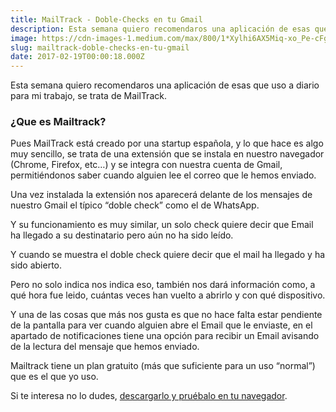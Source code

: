 ```yaml
---
title: MailTrack - Doble-Checks en tu Gmail
description: Esta semana quiero recomendaros una aplicación de esas que uso a diario para mi trabajo, se trata de MailTrack.
image: https://cdn-images-1.medium.com/max/800/1*Xylhi6AX5Miq-xo_Pe-cFg.jpeg
slug: mailtrack-doble-checks-en-tu-gmail
date: 2017-02-19T00:00:18.000Z
---
```



Esta semana quiero recomendaros una aplicación de esas que uso a diario para mi trabajo, se trata de MailTrack.

### ¿Que es Mailtrack?

Pues MailTrack está creado por una startup española, y lo que hace es algo muy sencillo, se trata de una extensión que se instala en nuestro navegador (Chrome, Firefox, etc…) y se integra con nuestra cuenta de Gmail, permitiéndonos saber cuando alguien lee el correo que le hemos enviado.

Una vez instalada la extensión nos aparecerá delante de los mensajes de nuestro Gmail el típico “doble check” como el de WhatsApp.

Y su funcionamiento es muy similar, un solo check quiere decir que Email ha llegado a su destinatario pero aún no ha sido leído.

Y cuando se muestra el doble check quiere decir que el mail ha llegado y ha sido abierto.

Pero no solo indica nos indica eso, también nos dará información como, a qué hora fue leido, cuántas veces han vuelto a abrirlo y con qué dispositivo.

Y una de las cosas que más nos gusta es que no hace falta estar pendiente de la pantalla para ver cuando alguien abre el Email que le enviaste, en el apartado de notificaciones tiene una opción para recibir un Email avisando de la lectura del mensaje que hemos enviado.

Mailtrack tiene un plan gratuito (más que suficiente para un uso “normal”) que es el que yo uso.

Si te interesa no lo dudes, [descargarlo y pruébalo en tu navegador](https://mailtrack.io).
